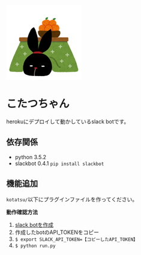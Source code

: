 <img src="https://raw.githubusercontent.com/amaotone/kotatsu/img/icon.png" width="200">

# こたつちゃん
herokuにデプロイして動かしているslack botです。

## 依存関係
- python 3.5.2
- slackbot 0.4.1 `pip install slackbot`

## 機能追加
`kotatsu/`以下にプラグインファイルを作ってください。

__動作確認方法__

1. [slack botを作成](https://slack.com/apps/new/A0F7YS25R-bots)
2. 作成したbotのAPI_TOKENをコピー
3. `$ export SLACK_API_TOKEN=【コピーしたAPI_TOKEN】`
4. `$ python run.py`
